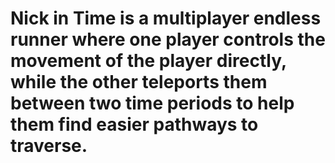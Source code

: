 # Nick in Time is a multiplayer endless runner where one player controls the movement of the player directly, while the other teleports them between two time periods to help them find easier pathways to traverse.
